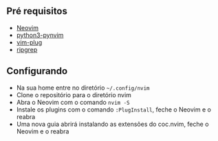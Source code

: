 ## Pré requisitos

- [Neovim](https://neovim.io/)
- [python3-pynvim](https://packages.debian.org/sid/python3-pynvim)
- [vim-plug](https://github.com/junegunn/vim-plug)
- [ripgrep](https://github.com/BurntSushi/ripgrep)

## Configurando

- Na sua home entre no diretório ```~/.config/nvim```
- Clone o repositório para o diretório nvim
- Abra o Neovim com o comando ```nvim -S```
- Instale os plugins com o comando ```:PlugInstall```, feche o Neovim e o reabra
- Uma nova guia abrirá instalando as extensões do coc.nvim, feche o Neovim e o reabra
